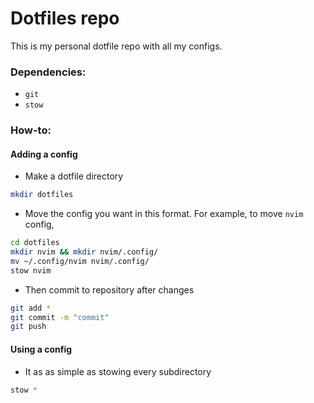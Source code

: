 # Dotfiles repo

This is my personal dotfile repo with all my configs.

### Dependencies:
- `git`
- `stow`

### How-to:

#### Adding a config
- Make a dotfile directory
```bash
mkdir dotfiles
```
- Move the config you want in this format. For example, to move `nvim` config,
```bash
cd dotfiles
mkdir nvim && mkdir nvim/.config/
mv ~/.config/nvim nvim/.config/
stow nvim
```
- Then commit to repository after changes
```bash
git add *
git commit -m "commit"
git push
```

#### Using a config
- It as as simple as stowing every subdirectory
```bash
stow *
```
